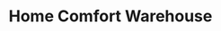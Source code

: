 ---
title: "Home Comfort Warehouse"
url: /white-river-junction/home-comfort-warehouse/
shop: fireplace
---